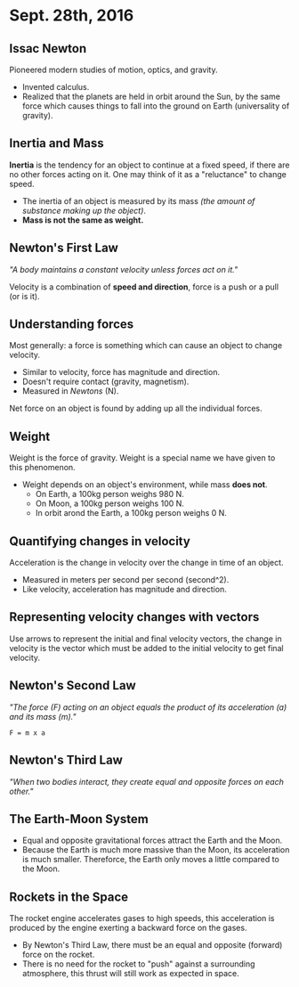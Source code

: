 Sept. 28th, 2016
================

Issac Newton
------------

Pioneered modern studies of motion, optics, and gravity.

- Invented calculus.
- Realized that the planets are held in orbit around the Sun, by the same force which causes things to fall into the ground on Earth (universality of gravity).

Inertia and Mass
----------------

**Inertia** is the tendency for an object to continue at a fixed speed, if there are no other forces acting on it. One may think of it as a "reluctance" to change speed.

- The inertia of an object is measured by its mass *(the amount of substance making up the object)*.
- **Mass is not the same as weight.**

Newton's First Law
------------------

*"A body maintains a constant velocity unless forces act on it."*

Velocity is a combination of **speed and direction**, force is a push or a pull (or is it).

Understanding forces
--------------------

Most generally: a force is something which can cause an object to change velocity.

- Similar to velocity, force has magnitude and direction.
- Doesn't require contact (gravity, magnetism).
- Measured in *Newtons* (N).

Net force on an object is found by adding up all the individual forces.

Weight
------

Weight is the force of gravity. Weight is a special name we have given to this phenomenon.

- Weight depends on an object's environment, while mass **does not**.
  - On Earth, a 100kg person weighs 980 N.
  - On Moon, a 100kg person weighs 100 N.
  - In orbit arond the Earth, a 100kg person weighs 0 N.

Quantifying changes in velocity
-------------------------------

Acceleration is the change in velocity over the change in time of an object.

- Measured in meters per second per second (second^2).
- Like velocity, acceleration has magnitude and direction.

<div class="page-break"></div>

Representing velocity changes with vectors
------------------------------------------

Use arrows to represent the initial and final velocity vectors, the change in velocity is the vector which must be added to the initial velocity to get final velocity.

Newton's Second Law
-------------------

*"The force (F) acting on an object equals the product of its acceleration (a) and its mass (m)."*

`F = m x a`

Newton's Third Law
------------------

*"When two bodies interact, they create equal and opposite forces on each other."*

The Earth-Moon System
---------------------

- Equal and opposite gravitational forces attract the Earth and the Moon.
- Because the Earth is much more massive than the Moon, its acceleration is much smaller. Thereforce, the Earth only moves a little compared to the Moon.

Rockets in the Space
--------------------

The rocket engine accelerates gases to high speeds, this acceleration is produced by the engine exerting a backward force on the gases.

- By Newton's Third Law, there must be an equal and opposite (forward) force on the rocket.
- There is no need for the rocket to "push" against a surrounding atmosphere, this thrust will still work as expected in space.
